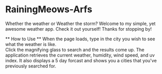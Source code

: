 # RainingMeows-Arfs
Whether the weather or Weather the storm?
Welcome to my simple, yet awesome weather app.  Check it out yourself!
Thanks for stopping by!

** How to Use **
When the page loads, type in the city you wish to see what the weather is like.  
Click the magnifying glass to search and the results come up.  The application retrieves
the current weather, humidity, wind speed, and uv index.  It also displays a 5 day forcast and
shows you a cities that you've previously searched for.  
